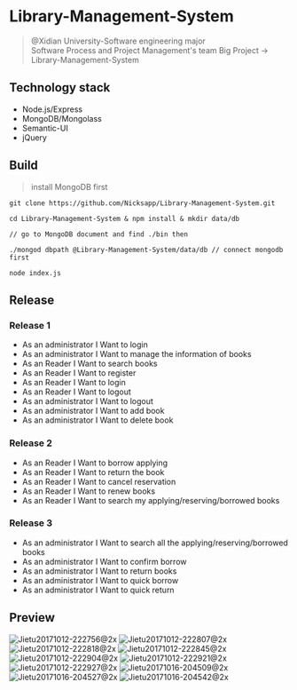 # Library-Management-System

> @Xidian University-Software engineering major <br>
> Software Process and Project Management's team Big Project -> Library-Management-System



## Technology stack

- Node.js/Express
- MongoDB/Mongolass
- Semantic-UI
- jQuery

## Build

> install MongoDB first

```shell
git clone https://github.com/Nicksapp/Library-Management-System.git

cd Library-Management-System & npm install & mkdir data/db

// go to MongoDB document and find ./bin then

./mongod dbpath @Library-Management-System/data/db // connect mongodb first

node index.js
```



## Release 

### Release 1
* As an administrator I Want to login
* As an  administrator I Want to manage the information of books
* As an Reader I Want to search books 
* As an Reader I Want to register
* As an Reader I Want to login
* As an Reader I Want to logout
* As an administrator I Want to logout
* As an administrator I Want to add book
* As an administrator I Want to delete book

### Release 2
* As an Reader I Want to borrow applying
* As an Reader I Want to return the book
* As an Reader I Want to cancel reservation
* As an Reader I Want to renew books
* As an Reader I Want to search my applying/reserving/borrowed books

### Release 3
* As an administrator I Want to search all the applying/reserving/borrowed books
* As an administrator I Want to confirm borrow
* As an administrator I Want to return books
* As an administrator I Want to quick borrow
* As an administrator I Want to quick return

## Preview

![Jietu20171012-222756@2x](http://7xo8ne.com1.z0.glb.clouddn.com/Jietu20171012-222756@2x.jpg)
![Jietu20171012-222807@2x](http://7xo8ne.com1.z0.glb.clouddn.com/Jietu20171012-222807@2x.jpg)
![Jietu20171012-222818@2x](http://7xo8ne.com1.z0.glb.clouddn.com/Jietu20171012-222818@2x.jpg)
![Jietu20171012-222845@2x](http://7xo8ne.com1.z0.glb.clouddn.com/Jietu20171012-222845@2x.jpg)
![Jietu20171012-222904@2x](http://7xo8ne.com1.z0.glb.clouddn.com/Jietu20171012-222904@2x.jpg)
![Jietu20171012-222921@2x](http://7xo8ne.com1.z0.glb.clouddn.com/Jietu20171012-222921@2x.jpg)
![Jietu20171012-222927@2x](http://7xo8ne.com1.z0.glb.clouddn.com/Jietu20171012-222927@2x.jpg)
![Jietu20171016-204509@2x](http://7xo8ne.com1.z0.glb.clouddn.com/Jietu20171016-204509@2x.jpg)
![Jietu20171016-204527@2x](http://7xo8ne.com1.z0.glb.clouddn.com/Jietu20171016-204527@2x.jpg)
![Jietu20171016-204542@2x](http://7xo8ne.com1.z0.glb.clouddn.com/Jietu20171016-204542@2x.jpg)


